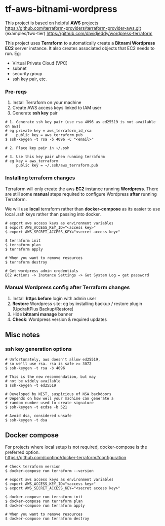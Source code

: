 # tf-aws-bitnami-wordpress

This project is based on helpful **AWS** projects   
https://github.com/terraform-providers/terraform-provider-aws.git  (examples/two-tier)
https://github.com/davidjeddy/wordpress-terraform

This project uses **Terraform** to automatically create a **Bitnami Wordpress EC2** server 
instance.  It also creates associated objects that EC2 needs to run.  Eg: 
- Virtual Private Cloud (VPC)
- subnet
- security group
- ssh key pair, etc.

### Pre-reqs
1. Install Terraform on your machine
2. Create AWS access keys linked to IAM user
3. Generate **ssh key** pair

```
# 1. Generate ssh key pair (use rsa 4096 as ed25519 is not available on aws)
# eg private key = aws_terraform_id_rsa
#    public key = aws_terraform.pub
$ ssh-keygen -t rsa -b 4096 -C "<email>"

# 2. Place key pair in ~/.ssh

# 3. Use this key pair when running terraform
# eg key = aws_terraform
     public key = ~/.ssh/aws_terraform.pub
```

### Installing terraform changes

Terraform will only create the aws **EC2** instance running
**Wordpress**.  There are still some **manual** steps required
to configure Wordpress **after** running Terraform.

We will use **local** terraform rather than **docker-compose** as 
its easier to use local .ssh keys rather than passing into
docker.


```
# export aws access keys as environment variables
$ export AWS_ACCESS_KEY_ID="<access key>"
$ export AWS_SECRET_ACCESS_KEY="<secret access key>"

$ terraform init
$ terraform plan
$ terraform apply

# When you want to remove resources
$ terraform destroy

# Get wordpress admin credentials
EC2 Actions -> Instance Settings -> Get System Log = get password
```

### Manual Wordpress config after Terraform changes

1. Install **https before** login with admin user
2. **Restore** Wordpress site: eg by installing backup / restore plugin (UpdraftPlus Backup/Restore)
3. Hide **bitnami manage** banner
4. **Check**: Wordpress version & required updates

## Misc notes

### ssh key generation options
```
# Unfortunately, aws doesn't allow ed25519,
# so we'll use rsa. rsa is safe >= 3072
$ ssh-keygen -t rsa -b 4096

# This is the new recommendation, but may 
# not be widely available
$ ssh-keygen -t ed25519

# Developed by NIST, suspicious of NSA backdoors
# Depends on how well your machine can generate a
# random number used to create signature
$ ssh-keygen -t ecdsa -b 521

# Avoid dsa, considered unsafe
$ ssh-keygen -t dsa
```

## Docker compose

For projects where local setup is not required, docker-compose is the preferred
option.  
https://github.com/contino/docker-terraform#configuration

```
# Check terraform version
$ docker-compose run terraform --version

# export aws access keys as environment variables
$ export AWS_ACCESS_KEY_ID="<access key>"
$ export AWS_SECRET_ACCESS_KEY="<secret access key>"

$ docker-compose run terraform init
$ docker-compose run terraform plan
$ docker-compose run terraform apply

# When you want to remove resources
$ docker-compose run terraform destroy
```